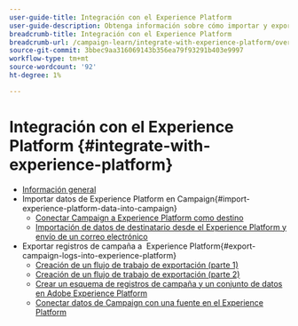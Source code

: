```yaml
---
user-guide-title: Integración con el Experience Platform
user-guide-description: Obtenga información sobre cómo importar y exportar datos de Campaign y de Experience Cloud, lo que permite la comunicación entre las dos soluciones.
breadcrumb-title: Integración con el Experience Platform
breadcrumb-url: /campaign-learn/integrate-with-experience-platform/overview.html
source-git-commit: 3bbec9aa316069143b356ea79f93291b403e9997
workflow-type: tm+mt
source-wordcount: '92'
ht-degree: 1%

---
```



# Integración con el Experience Platform {#integrate-with-experience-platform}

+ [Información general](/help/tutorial-integrate-with-experience-platform/overview.md)
+ Importar datos de Experience Platform en Campaign{#import-experience-platform-data-into-campaign}
   + [Conectar Campaign a Experience Platform como destino](/help/tutorial-integrate-with-experience-platform/connect-campaign-to-experience-platform-as-destination.md)
   + [Importación de datos de destinatario desde el Experience Platform y envío de un correo electrónico](/help/tutorial-integrate-with-experience-platform/import-recipient-data-from-platform.md)
+ Exportar registros de campaña a  Experience Platform{#export-campaign-logs-into-experience-platform}
   + [Creación de un flujo de trabajo de exportación (parte 1)](/help/tutorial-integrate-with-experience-platform/workflow-to-find-last-modified-date.md)
   + [Creación de un flujo de trabajo de exportación (parte 2)](/help/tutorial-integrate-with-experience-platform/extract-format-save-data-to-external-account.md)
   + [Crear un esquema de registros de campaña y un conjunto de datos en Adobe Experience Platform](/help/tutorial-integrate-with-experience-platform/create-a-campaign-logs-schema-and-dataset-in-experience-platform.md)
   + [Conectar datos de Campaign con una fuente en el Experience Platform](/help/tutorial-integrate-with-experience-platform/connect-campaign-data-using-s3-as-source-on-platform.md)

